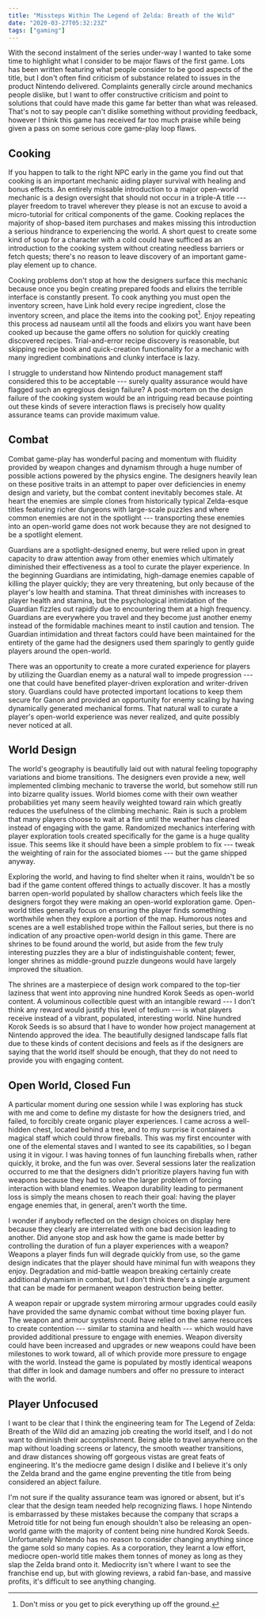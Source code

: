 ```yaml
---
title: "Missteps Within The Legend of Zelda: Breath of the Wild"
date: "2020-03-27T05:32:23Z"
tags: ["gaming"]
---
```


With the second instalment of the series under-way I wanted to take some time to highlight what I consider to be major flaws of the first game.
Lots has been written featuring what people consider to be good aspects of the title, but I don't often find criticism of substance related to issues in the product Nintendo delivered.
Complaints generally circle around mechanics people dislike, but I want to offer constructive criticism and point to solutions that could have made this game far better than what was released.
That's not to say people can't dislike something without providing feedback, however I think this game has received far too much praise while being given a pass on some serious core game-play loop flaws.

## Cooking

If you happen to talk to the right NPC early in the game you find out that cooking is an important mechanic aiding player survival with healing and bonus effects.
An entirely missable introduction to a major open-world mechanic is a design oversight that should not occur in a triple-A title --- player freedom to travel wherever they please is not an excuse to avoid a micro-tutorial for critical components of the game.
Cooking replaces the majority of shop-based item purchases and makes missing this introduction a serious hindrance to experiencing the world.
A short quest to create some kind of soup for a character with a cold could have sufficed as an introduction to the cooking system without creating needless barriers or fetch quests; there's no reason to leave discovery of an important game-play element up to chance.

Cooking problems don't stop at how the designers surface this mechanic because once you begin creating prepared foods and elixirs the terrible interface is constantly present.
To cook anything you must open the inventory screen, have Link hold every recipe ingredient, close the inventory screen, and place the items into the cooking pot[^1].
Enjoy repeating this process ad nauseam until all the foods and elixirs you want have been cooked up because the game offers no solution for quickly creating discovered recipes.
Trial-and-error recipe discovery is reasonable, but skipping recipe book and quick-creation functionality for a mechanic with many ingredient combinations and clunky interface is lazy.

I struggle to understand how Nintendo product management staff considered this to be acceptable --- surely quality assurance would have flagged such an egregious design failure?
A post-mortem on the design failure of the cooking system would be an intriguing read because pointing out these kinds of severe interaction flaws is precisely how quality assurance teams can provide maximum value.

## Combat

Combat game-play has wonderful pacing and momentum with fluidity provided by weapon changes and dynamism through a huge number of possible actions powered by the physics engine.
The designers heavily lean on these positive traits in an attempt to paper over deficiencies in enemy design and variety, but the combat content inevitably becomes stale.
At heart the enemies are simple clones from historically typical Zelda-esque titles featuring richer dungeons with large-scale puzzles and where common enemies are not in the spotlight --- transporting these enemies into an open-world game does not work because they are not designed to be a spotlight element.

Guardians are a spotlight-designed enemy, but were relied upon in great capacity to draw attention away from other enemies which ultimately diminished their effectiveness as a tool to curate the player experience.
In the beginning Guardians are intimidating, high-damage enemies capable of killing the player quickly; they are very threatening, but only because of the player's low health and stamina.
That threat diminishes with increases to player health and stamina, but the psychological intimidation of the Guardian fizzles out rapidly due to encountering them at a high frequency.
Guardians are everywhere you travel and they become just another enemy instead of the formidable machines meant to instil caution and tension.
The Guardian intimidation and threat factors could have been maintained for the entirety of the game had the designers used them sparingly to gently guide players around the open-world.

There was an opportunity to create a more curated experience for players by utilizing the Guardian enemy as a natural wall to impede progression --- one that could have benefited player-driven exploration and writer-driven story.
Guardians could have protected important locations to keep them secure for Ganon and provided an opportunity for enemy scaling by having dynamically generated mechanical forms.
That natural wall to curate a player's open-world experience was never realized, and quite possibly never noticed at all.

## World Design

The world's geography is beautifully laid out with natural feeling topography variations and biome transitions.
The designers even provide a new, well implemented climbing mechanic to traverse the world, but somehow still run into bizarre quality issues.
World biomes come with their own weather probabilities yet many seem heavily weighted toward rain which greatly reduces the usefulness of the climbing mechanic.
Rain is such a problem that many players choose to wait at a fire until the weather has cleared instead of engaging with the game.
Randomized mechanics interfering with player exploration tools created specifically for the game is a huge quality issue.
This seems like it should have been a simple problem to fix --- tweak the weighting of rain for the associated biomes --- but the game shipped anyway.

Exploring the world, and having to find shelter when it rains, wouldn't be so bad if the game content offered things to actually discover.
It has a mostly barren open-world populated by shallow characters which feels like the designers forgot they were making an open-world exploration game.
Open-world titles generally focus on ensuring the player finds something worthwhile when they explore a portion of the map.
Humorous notes and scenes are a well established trope within the Fallout series, but there is no indication of any proactive open-world design in this game.
There are shrines to be found around the world, but aside from the few truly interesting puzzles they are a blur of indistinguishable content; fewer, longer shrines as middle-ground puzzle dungeons would have largely improved the situation.

The shrines are a masterpiece of design work compared to the top-tier laziness that went into approving nine hundred Korok Seeds as open-world content.
A voluminous collectible quest with an intangible reward --- I don't think any reward would justify this level of tedium --- is what players receive instead of a vibrant, populated, interesting world.
Nine hundred Korok Seeds is so absurd that I have to wonder how project management at Nintendo approved the idea.
The beautifully designed landscape falls flat due to these kinds of content decisions and feels as if the designers are saying that the world itself should be enough, that they do not need to provide you with engaging content.

## Open World, Closed Fun

A particular moment during one session while I was exploring has stuck with me and come to define my distaste for how the designers tried, and failed, to forcibly create organic player experiences.
I came across a well-hidden chest, located behind a tree, and to my surprise it contained a magical staff which could throw fireballs.
This was my first encounter with one of the elemental staves and I wanted to see its capabilities, so I began using it in vigour.
I was having tonnes of fun launching fireballs when, rather quickly, it broke, and the fun was over.
Several sessions later the realization occurred to me that the designers didn't prioritize players having fun with weapons because they had to solve the larger problem of forcing interaction with bland enemies.
Weapon durability leading to permanent loss is simply the means chosen to reach their goal: having the player engage enemies that, in general, aren't worth the time.

I wonder if anybody reflected on the design choices on display here because they clearly are interrelated with one bad decision leading to another.
Did anyone stop and ask how the game is made better by controlling the duration of fun a player experiences with a weapon?
Weapons a player finds fun will degrade quickly from use, so the game design indicates that the player should have minimal fun with weapons they enjoy.
Degradation and mid-battle weapon breaking certainly create additional dynamism in combat, but I don't think there's a single argument that can be made for permanent weapon destruction being better.

A weapon repair or upgrade system mirroring armour upgrades could easily have provided the same dynamic combat without time boxing player fun.
The weapon and armour systems could have relied on the same resources to create contention --- similar to stamina and health --- which would have provided additional pressure to engage with enemies.
Weapon diversity could have been increased and upgrades or new weapons could have been milestones to work toward, all of which provide more pressure to engage with the world.
Instead the game is populated by mostly identical weapons that differ in look and damage numbers and offer no pressure to interact with the world.

## Player Unfocused

I want to be clear that I think the engineering team for The Legend of Zelda: Breath of the Wild did an amazing job creating the world itself, and I do not want to diminish their accomplishment.
Being able to travel anywhere on the map without loading screens or latency, the smooth weather transitions, and draw distances showing off gorgeous vistas are great feats of engineering.
It's the mediocre game design I dislike and I believe it's only the Zelda brand and the game engine preventing the title from being considered an abject failure.

I'm not sure if the quality assurance team was ignored or absent, but it's clear that the design team needed help recognizing flaws.
I hope Nintendo is embarrassed by these mistakes because the company that scraps a Metroid title for not being fun enough shouldn't also be releasing an open-world game with the majority of content being nine hundred Korok Seeds.
Unfortunately Nintendo has no reason to consider changing anything since the game sold so many copies.
As a corporation, they learnt a low effort, mediocre open-world title makes them tonnes of money as long as they slap the Zelda brand onto it.
Mediocrity isn't where I want to see the franchise end up, but with glowing reviews, a rabid fan-base, and massive profits, it's difficult to see anything changing.

[^1]: Don't miss or you get to pick everything up off the ground.
